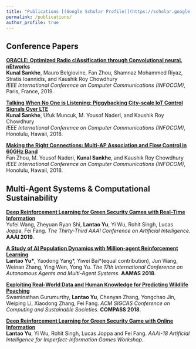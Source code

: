 ```yaml
---
title: "Publications [(Google Scholar Profile)](https://scholar.google.com/citations?user=Ixg9n-EAAAAJ&hl=en)"
permalink: /publications/
author_profile: true
---
```


## Conference Papers

<b>[ORACLE: Optimized Radio clAssification through Convolutional neuraL nEtworks](http://lantaoyu.com/publications/GanGradient)</b> <br>
<b>Kunal Sankhe</b>, Mauro Belgiovine, Fan Zhou, Shamnaz Mohammed Riyaz, Stratis Ioannidis, and Kaushik Roy Chowdhury <br>
<i>IEEE International Conference on Computer Communications (INFOCOM)</i>, Paris, France, 2019. 

<b>[Talking When No One is Listening: Piggybacking City-scale IoT Control Signals Over LTE](http://lantaoyu.com/publications/GanGradient)</b> <br>
<b>Kunal Sankhe</b>, Ufuk Muncuk, M. Yousof Naderi, and Kaushik Roy Chowdhury <br>
<i>IEEE International Conference on Computer Communications (INFOCOM)</i>, Honolulu, Hawaii, 2018.

<b>[Making the Right Connections: Multi-AP Association and Flow Control in 60GHz Band](http://lantaoyu.com/publications/SeqGAN)</b> <br>
Fan Zhou, M. Yousof Naderi, <b>Kunal Sankhe</b>, and Kaushik Roy Chowdhury <br>
<i>IEEE International Conference on Computer Communications (INFOCOM)</i>, Honolulu, Hawaii, 2018.


## Multi-Agent Systems & Computational Sustainability

<b>[Deep Reinforcement Learning for Green Security Games with Real-Time Information](http://lantaoyu.com/publications/RLSGAAAI19)</b><br>
Yufei Wang, Zheyuan Ryan Shi, <b>Lantao Yu</b>, Yi Wu, Rohit Singh, Lucas Joppa, Fei Fang. <i>The Thirty-Third AAAI Conference on Artificial Intelligence.</i> <b>AAAI 2019</b>.

<b>[A Study of AI Population Dynamics with Million-agent Reinforcement Learning](http://lantaoyu.com/publications/MA)</b><br>
<b>Lantao Yu\*</b>, Yaodong Yang\*, Yiwei Bai\*(equal contribution), Jun Wang, Weinan Zhang, Ying Wen, Yong Yu. <i>The 17th International Conference on Autonomous Agents and Multi-Agent Systems.</i> <b>AAMAS 2018</b>.

<b>[Exploiting Real-World Data and Human Knowledge for Predicting Wildlife Poaching](http://lantaoyu.com/publications/COMPASS18)</b><br>
Swaminathan Gurumurthy, <b>Lantao Yu</b>, Chenyan Zhang, Yongchao Jin, Weiping Li, Xiaodong Zhang, Fei Fang. <i>ACM SIGCAS Conference on Computing and Sustainable Societies.</i> <b>COMPASS 2018</b>.

<b>[Deep Reinforcement Learning for Green Security Game with Online Information](http://lantaoyu.com/publications/RLSG)</b><br>
<b>Lantao Yu</b>, Yi Wu, Rohit Singh, Lucas Joppa and Fei Fang. <i>AAAI-18 Artificial Intelligence for Imperfect-Information Games Workshop.</i>
